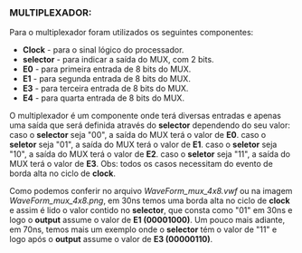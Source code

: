 ### MULTIPLEXADOR:
Para o multiplexador foram utilizados os seguintes componentes:
* **Clock** - para o sinal lógico do processador.
* **selector** - para indicar a saída do MUX, com 2 bits.
* **E0** - para primeira entrada de 8 bits do MUX.
* **E1** - para segunda entrada de 8 bits do MUX.
* **E3** - para terceira entrada de 8 bits do MUX.
* **E4** - para quarta entrada de 8 bits do MUX.
	
O multiplexador é um componente onde terá diversas entradas e apenas uma saída que será definida através do **selector** dependendo do seu valor:
	caso o **selector** seja "00", a saída do MUX terá o valor de **E0**.
	caso o **seletor** seja "01", a saída do MUX terá o valor de **E1**.
	caso o **seletor** seja "10", a saída do MUX terá o valor de **E2**.
	caso o **seletor** seja "11", a saída do MUX terá o valor de **E3**.
Obs: todos os casos necessitam do evento de borda alta no ciclo de **clock**.

Como podemos conferir no arquivo *WaveForm_mux_4x8.vwf* ou na imagem *WaveForm_mux_4x8.png*, em 30ns temos uma borda alta no ciclo de **clock** e assim é lido o valor contido no **selector**, que consta como "01" em 30ns e logo o **output** assume o valor de **E1 (00001000)**. Um pouco mais adiante, em 70ns, temos mais um exemplo onde o **selector** tém o valor de "11" e logo após o **output** assume o valor de **E3 (00000110)**.
